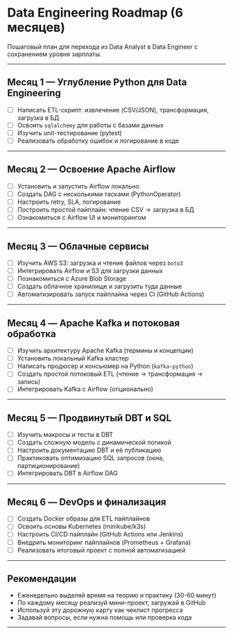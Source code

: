# Data Engineering Roadmap (6 месяцев)

Пошаговый план для перехода из Data Analyst в Data Engineer с сохранением уровня зарплаты.

---

## Месяц 1 — Углубление Python для Data Engineering

- [ ] Написать ETL-скрипт: извлечение (CSV/JSON), трансформация, загрузка в БД  
- [ ] Освоить `sqlalchemy` для работы с базами данных  
- [ ] Изучить unit-тестирование (pytest)  
- [ ] Реализовать обработку ошибок и логирование в коде  

---

## Месяц 2 — Освоение Apache Airflow

- [ ] Установить и запустить Airflow локально  
- [ ] Создать DAG с несколькими тасками (PythonOperator)  
- [ ] Настроить retry, SLA, логирование  
- [ ] Построить простой пайплайн: чтение CSV → загрузка в БД  
- [ ] Ознакомиться с Airflow UI и мониторингом  

---

## Месяц 3 — Облачные сервисы

- [ ] Изучить AWS S3: загрузка и чтение файлов через `boto3`  
- [ ] Интегрировать Airflow и S3 для загрузки данных  
- [ ] Познакомиться с Azure Blob Storage  
- [ ] Создать облачное хранилище и загрузить туда данные  
- [ ] Автоматизировать запуск пайплайна через CI (GitHub Actions)  

---

## Месяц 4 — Apache Kafka и потоковая обработка

- [ ] Изучить архитектуру Apache Kafka (термины и концепции)  
- [ ] Установить локальный Kafka кластер  
- [ ] Написать продюсер и консьюмер на Python (`kafka-python`)  
- [ ] Создать простой потоковый ETL (чтение → трансформация → запись)  
- [ ] Интегрировать Kafka с Airflow (опционально)  

---

## Месяц 5 — Продвинутый DBT и SQL

- [ ] Изучить макросы и тесты в DBT  
- [ ] Создать сложную модель с динамической логикой  
- [ ] Настроить документацию DBT и её публикацию  
- [ ] Практиковать оптимизацию SQL запросов (окна, партиционирование)  
- [ ] Интегрировать DBT в Airflow DAG  

---

## Месяц 6 — DevOps и финализация

- [ ] Создать Docker образы для ETL пайплайнов  
- [ ] Освоить основы Kubernetes (minikube/k3s)  
- [ ] Настроить CI/CD пайплайн (GitHub Actions или Jenkins)  
- [ ] Внедрить мониторинг пайплайнов (Prometheus + Grafana)  
- [ ] Реализовать итоговый проект с полной автоматизацией  

---

## Рекомендации

- Еженедельно выделяй время на теорию и практику (30-60 минут)  
- По каждому месяцу реализуй мини-проект, загружай в GitHub  
- Используй эту дорожную карту как чеклист прогресса  
- Задавай вопросы, если нужна помощь или проверка кода  

---
